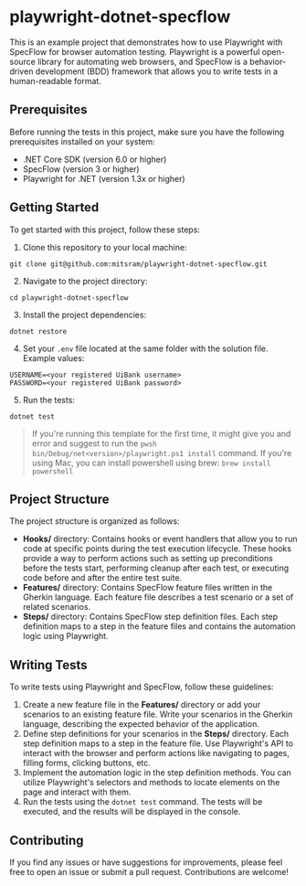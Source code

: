 # playwright-dotnet-specflow

This is an example project that demonstrates how to use Playwright with SpecFlow for browser automation testing. Playwright is a powerful open-source library for automating web browsers, and SpecFlow is a behavior-driven development (BDD) framework that allows you to write tests in a human-readable format.

## Prerequisites
Before running the tests in this project, make sure you have the following prerequisites installed on your system:

* .NET Core SDK (version 6.0 or higher)
* SpecFlow (version 3 or higher)
* Playwright for .NET (version 1.3x or higher)

## Getting Started
To get started with this project, follow these steps:

1. Clone this repository to your local machine:
```
git clone git@github.com:mitsram/playwright-dotnet-specflow.git
```
2. Navigate to the project directory:
```
cd playwright-dotnet-specflow
```
3. Install the project dependencies:
```
dotnet restore
```
4. Set your `.env` file located at the same folder with the solution file. Example values:
```
USERNAME=<your registered UiBank username>
PASSWORD=<your registered UiBank password>
```

5. Run the tests:
```
dotnet test
```

> If you're running this template for the first time, it might give you and error and suggest to run the `pwsh bin/Debug/net<version>/playwright.ps1 install` command. If you're using Mac, you can install powershell using brew: `brew install powershell`


## Project Structure
The project structure is organized as follows:

* **Hooks/** directory: Contains hooks or event handlers that allow you to run code at specific points during the test execution lifecycle. These hooks provide a way to perform actions such as setting up preconditions before the tests start, performing cleanup after each test, or executing code before and after the entire test suite.
* **Features/** directory: Contains SpecFlow feature files written in the Gherkin language. Each feature file describes a test scenario or a set of related scenarios.
* **Steps/** directory: Contains SpecFlow step definition files. Each step definition maps to a step in the feature files and contains the automation logic using Playwright.


## Writing Tests
To write tests using Playwright and SpecFlow, follow these guidelines:

1. Create a new feature file in the **Features/** directory or add your scenarios to an existing feature file. Write your scenarios in the Gherkin language, describing the expected behavior of the application.
2. Define step definitions for your scenarios in the **Steps/** directory. Each step definition maps to a step in the feature file. Use Playwright's API to interact with the browser and perform actions like navigating to pages, filling forms, clicking buttons, etc.
3. Implement the automation logic in the step definition methods. You can utilize Playwright's selectors and methods to locate elements on the page and interact with them.
4. Run the tests using the `dotnet test` command. The tests will be executed, and the results will be displayed in the console.

## Contributing
If you find any issues or have suggestions for improvements, please feel free to open an issue or submit a pull request. Contributions are welcome!